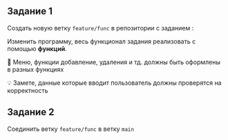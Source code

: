 ## Задание 1

Создать новую ветку `feature/func` в репозитории с заданием :


Изменить программу, весь функционал задания реализовать с помощью **функций**.


🚨 Меню, функции добавление, удаления и тд. должны быть оформлены в разных функциях


💡 Замете, данные которые вводит пользователь должны проверятся на корректность

## Задание 2

Соединить ветку `feature/func` в ветку `main`